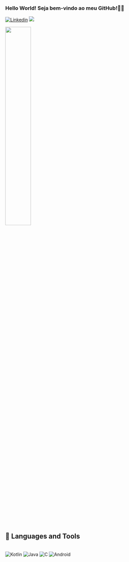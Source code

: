 
### Hello World! Seja bem-vindo ao meu GitHub!👋👋

[![Linkedin](https://img.shields.io/badge/LinkedIn-0077B5?style=for-the-badge&logo=linkedin&logoColor=white)](https://www.linkedin.com/in/felipe-amaral-b51a4529a/)
 <a href ="mailto:felipe.medeiros111099@gmail.com"><img src="https://img.shields.io/badge/-Gmail-%23333?style=for-the-badge&logo=gmail&logoColor=white" target="_blank" ></a>

<img width="40%" src="https://github-readme-stats.vercel.app/api/top-langs/?username=felipeAmaral7&hide_progress=true&theme=aura">

## &#X1F680; Languages and Tools
  
<div styLe="display: inline_block"><br/>
  <img align="center" alt="Kotlin" src="https://img.shields.io/badge/kotlin-9721b5?style=for-the-badge&logo=kotlin&logoColor=white" />
  <img align="center" alt="Java" src="https://img.shields.io/badge/Java-ED8B00?style=for-the-badge&logo=openjdk&logoColor=white" />
  <img align="center" alt="C" src="https://img.shields.io/badge/C-00599C?style=for-the-badge&logo=c&logoColor=white" />
  <img align="center" alt="Android" src="https://img.shields.io/badge/android-1dcf17?style=for-the-badge&logo=android&logoColor=white" />
 
</div>
